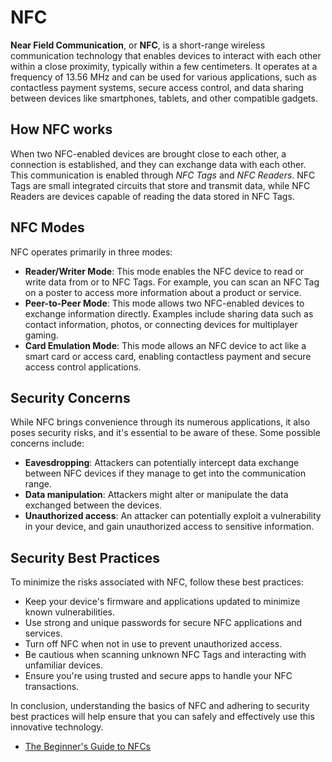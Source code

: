 # NFC

**Near Field Communication**, or **NFC**, is a short-range wireless communication technology that enables devices to interact with each other within a close proximity, typically within a few centimeters. It operates at a frequency of 13.56 MHz and can be used for various applications, such as contactless payment systems, secure access control, and data sharing between devices like smartphones, tablets, and other compatible gadgets.

## How NFC works

When two NFC-enabled devices are brought close to each other, a connection is established, and they can exchange data with each other. This communication is enabled through _NFC Tags_ and _NFC Readers_. NFC Tags are small integrated circuits that store and transmit data, while NFC Readers are devices capable of reading the data stored in NFC Tags.

## NFC Modes

NFC operates primarily in three modes:

- **Reader/Writer Mode**: This mode enables the NFC device to read or write data from or to NFC Tags. For example, you can scan an NFC Tag on a poster to access more information about a product or service.
- **Peer-to-Peer Mode**: This mode allows two NFC-enabled devices to exchange information directly. Examples include sharing data such as contact information, photos, or connecting devices for multiplayer gaming.
- **Card Emulation Mode**: This mode allows an NFC device to act like a smart card or access card, enabling contactless payment and secure access control applications.

## Security Concerns

While NFC brings convenience through its numerous applications, it also poses security risks, and it's essential to be aware of these. Some possible concerns include:

- **Eavesdropping**: Attackers can potentially intercept data exchange between NFC devices if they manage to get into the communication range.
- **Data manipulation**: Attackers might alter or manipulate the data exchanged between the devices.
- **Unauthorized access**: An attacker can potentially exploit a vulnerability in your device, and gain unauthorized access to sensitive information.

## Security Best Practices

To minimize the risks associated with NFC, follow these best practices:

- Keep your device's firmware and applications updated to minimize known vulnerabilities.
- Use strong and unique passwords for secure NFC applications and services.
- Turn off NFC when not in use to prevent unauthorized access.
- Be cautious when scanning unknown NFC Tags and interacting with unfamiliar devices.
- Ensure you're using trusted and secure apps to handle your NFC transactions.

In conclusion, understanding the basics of NFC and adhering to security best practices will help ensure that you can safely and effectively use this innovative technology.

- [The Beginner's Guide to NFCs](https://www.spiceworks.com/tech/networking/articles/what-is-near-field-communication/)